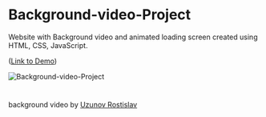 # Background-video-Project
 Website with Background video and animated loading screen created using HTML, CSS, JavaScript. 
 
 ([Link to Demo](https://kooroshoo.github.io/Background-video-Project/))

![Background-video-Project](https://user-images.githubusercontent.com/26629624/207654421-b6b5d46f-a3fe-41f2-90bc-dab7ea017792.gif)

#
background video by [Uzunov Rostislav](https://www.pexels.com/@rostislav/?filter=videos)
